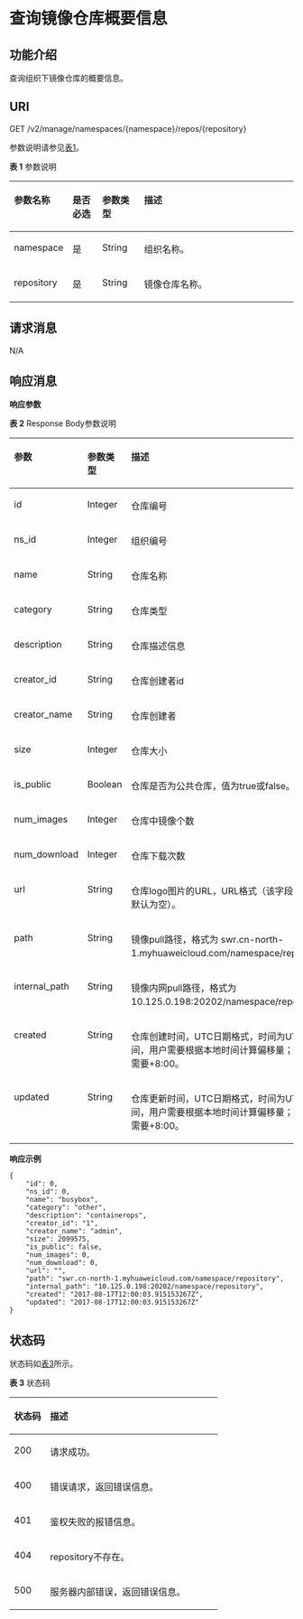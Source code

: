 # 查询镜像仓库概要信息<a name="swr_02_0033"></a>

## 功能介绍<a name="section14905762191056"></a>

查询组织下镜像仓库的概要信息。

## URI<a name="section10482810165331"></a>

GET /v2/manage/namespaces/\{namespace\}/repos/\{repository\}

参数说明请参见[表1](#table184146147323)。

**表 1**  参数说明

<a name="table184146147323"></a>
<table><thead align="left"><tr id="row1415114163212"><th class="cellrowborder" valign="top" width="14.89%" id="mcps1.2.5.1.1"><p id="p9415114193219"><a name="p9415114193219"></a><a name="p9415114193219"></a>参数名称</p>
</th>
<th class="cellrowborder" valign="top" width="10.92%" id="mcps1.2.5.1.2"><p id="p1450315424313"><a name="p1450315424313"></a><a name="p1450315424313"></a>是否必选</p>
</th>
<th class="cellrowborder" valign="top" width="15.06%" id="mcps1.2.5.1.3"><p id="p15022419437"><a name="p15022419437"></a><a name="p15022419437"></a>参数类型</p>
</th>
<th class="cellrowborder" valign="top" width="59.13%" id="mcps1.2.5.1.4"><p id="p841591415328"><a name="p841591415328"></a><a name="p841591415328"></a>描述</p>
</th>
</tr>
</thead>
<tbody><tr id="row941641411326"><td class="cellrowborder" valign="top" width="14.89%" headers="mcps1.2.5.1.1 "><p id="p8416314113213"><a name="p8416314113213"></a><a name="p8416314113213"></a>namespace</p>
</td>
<td class="cellrowborder" valign="top" width="10.92%" headers="mcps1.2.5.1.2 "><p id="p10507114164313"><a name="p10507114164313"></a><a name="p10507114164313"></a><span>是</span></p>
</td>
<td class="cellrowborder" valign="top" width="15.06%" headers="mcps1.2.5.1.3 "><p id="p105058419438"><a name="p105058419438"></a><a name="p105058419438"></a><span>String</span></p>
</td>
<td class="cellrowborder" valign="top" width="59.13%" headers="mcps1.2.5.1.4 "><p id="p1204822152314"><a name="p1204822152314"></a><a name="p1204822152314"></a>组织名称。</p>
</td>
</tr>
<tr id="row7417171415327"><td class="cellrowborder" valign="top" width="14.89%" headers="mcps1.2.5.1.1 "><p id="p84177144326"><a name="p84177144326"></a><a name="p84177144326"></a>repository</p>
</td>
<td class="cellrowborder" valign="top" width="10.92%" headers="mcps1.2.5.1.2 "><p id="p18841424144414"><a name="p18841424144414"></a><a name="p18841424144414"></a><span>是</span></p>
</td>
<td class="cellrowborder" valign="top" width="15.06%" headers="mcps1.2.5.1.3 "><p id="p148332434416"><a name="p148332434416"></a><a name="p148332434416"></a><span>String</span></p>
</td>
<td class="cellrowborder" valign="top" width="59.13%" headers="mcps1.2.5.1.4 "><p id="p181285313257"><a name="p181285313257"></a><a name="p181285313257"></a>镜像仓库名称。</p>
</td>
</tr>
</tbody>
</table>

## 请求消息<a name="section3270966102931"></a>

N/A

## 响应消息<a name="section46271297104114"></a>

**响应参数**

**表 2**  Response Body参数说明

<a name="table45446245174724"></a>
<table><thead align="left"><tr id="row1412623174724"><th class="cellrowborder" valign="top" width="21.972197219721973%" id="mcps1.2.4.1.1"><p id="p47313663174724"><a name="p47313663174724"></a><a name="p47313663174724"></a>参数</p>
</th>
<th class="cellrowborder" valign="top" width="21.4021402140214%" id="mcps1.2.4.1.2"><p id="p7201512174724"><a name="p7201512174724"></a><a name="p7201512174724"></a>参数类型</p>
</th>
<th class="cellrowborder" valign="top" width="56.62566256625663%" id="mcps1.2.4.1.3"><p id="p4480706174724"><a name="p4480706174724"></a><a name="p4480706174724"></a>描述</p>
</th>
</tr>
</thead>
<tbody><tr id="row18183212111616"><td class="cellrowborder" valign="top" width="21.972197219721973%" headers="mcps1.2.4.1.1 "><p id="p7183111214169"><a name="p7183111214169"></a><a name="p7183111214169"></a>id</p>
</td>
<td class="cellrowborder" valign="top" width="21.4021402140214%" headers="mcps1.2.4.1.2 "><p id="p15623193633212"><a name="p15623193633212"></a><a name="p15623193633212"></a>Integer</p>
</td>
<td class="cellrowborder" valign="top" width="56.62566256625663%" headers="mcps1.2.4.1.3 "><p id="p618314125166"><a name="p618314125166"></a><a name="p618314125166"></a>仓库编号</p>
</td>
</tr>
<tr id="row83724064918"><td class="cellrowborder" valign="top" width="21.972197219721973%" headers="mcps1.2.4.1.1 "><p id="p175531977553"><a name="p175531977553"></a><a name="p175531977553"></a>ns_id</p>
</td>
<td class="cellrowborder" valign="top" width="21.4021402140214%" headers="mcps1.2.4.1.2 "><p id="p0365637163214"><a name="p0365637163214"></a><a name="p0365637163214"></a>Integer</p>
</td>
<td class="cellrowborder" valign="top" width="56.62566256625663%" headers="mcps1.2.4.1.3 "><p id="p478874916559"><a name="p478874916559"></a><a name="p478874916559"></a>组织编号</p>
</td>
</tr>
<tr id="row27392900174724"><td class="cellrowborder" valign="top" width="21.972197219721973%" headers="mcps1.2.4.1.1 "><p id="p136471412613"><a name="p136471412613"></a><a name="p136471412613"></a>name</p>
</td>
<td class="cellrowborder" valign="top" width="21.4021402140214%" headers="mcps1.2.4.1.2 "><p id="p76461410615"><a name="p76461410615"></a><a name="p76461410615"></a>String</p>
</td>
<td class="cellrowborder" valign="top" width="56.62566256625663%" headers="mcps1.2.4.1.3 "><p id="p16410141865"><a name="p16410141865"></a><a name="p16410141865"></a>仓库名称</p>
</td>
</tr>
<tr id="row13262719202519"><td class="cellrowborder" valign="top" width="21.972197219721973%" headers="mcps1.2.4.1.1 "><p id="p17262422112519"><a name="p17262422112519"></a><a name="p17262422112519"></a>category</p>
</td>
<td class="cellrowborder" valign="top" width="21.4021402140214%" headers="mcps1.2.4.1.2 "><p id="p142648223254"><a name="p142648223254"></a><a name="p142648223254"></a>String</p>
</td>
<td class="cellrowborder" valign="top" width="56.62566256625663%" headers="mcps1.2.4.1.3 "><p id="p72659228257"><a name="p72659228257"></a><a name="p72659228257"></a>仓库类型</p>
</td>
</tr>
<tr id="row54857361101036"><td class="cellrowborder" valign="top" width="21.972197219721973%" headers="mcps1.2.4.1.1 "><p id="p164314066"><a name="p164314066"></a><a name="p164314066"></a>description</p>
</td>
<td class="cellrowborder" valign="top" width="21.4021402140214%" headers="mcps1.2.4.1.2 "><p id="p9641214269"><a name="p9641214269"></a><a name="p9641214269"></a>String</p>
</td>
<td class="cellrowborder" valign="top" width="56.62566256625663%" headers="mcps1.2.4.1.3 "><p id="p76481417619"><a name="p76481417619"></a><a name="p76481417619"></a>仓库描述信息</p>
</td>
</tr>
<tr id="row1333214382546"><td class="cellrowborder" valign="top" width="21.972197219721973%" headers="mcps1.2.4.1.1 "><p id="p76414148613"><a name="p76414148613"></a><a name="p76414148613"></a>creator_id</p>
</td>
<td class="cellrowborder" valign="top" width="21.4021402140214%" headers="mcps1.2.4.1.2 "><p id="p16641141068"><a name="p16641141068"></a><a name="p16641141068"></a>String</p>
</td>
<td class="cellrowborder" valign="top" width="56.62566256625663%" headers="mcps1.2.4.1.3 "><p id="p6645142613"><a name="p6645142613"></a><a name="p6645142613"></a>仓库创建者id</p>
</td>
</tr>
<tr id="row1627910320538"><td class="cellrowborder" valign="top" width="21.972197219721973%" headers="mcps1.2.4.1.1 "><p id="p327917322532"><a name="p327917322532"></a><a name="p327917322532"></a>creator_name</p>
</td>
<td class="cellrowborder" valign="top" width="21.4021402140214%" headers="mcps1.2.4.1.2 "><p id="p14279183214531"><a name="p14279183214531"></a><a name="p14279183214531"></a>String</p>
</td>
<td class="cellrowborder" valign="top" width="56.62566256625663%" headers="mcps1.2.4.1.3 "><p id="p227953216531"><a name="p227953216531"></a><a name="p227953216531"></a>仓库创建者</p>
</td>
</tr>
<tr id="row252105335414"><td class="cellrowborder" valign="top" width="21.972197219721973%" headers="mcps1.2.4.1.1 "><p id="p5652145619"><a name="p5652145619"></a><a name="p5652145619"></a>size</p>
</td>
<td class="cellrowborder" valign="top" width="21.4021402140214%" headers="mcps1.2.4.1.2 "><p id="p96513146612"><a name="p96513146612"></a><a name="p96513146612"></a>Integer</p>
</td>
<td class="cellrowborder" valign="top" width="56.62566256625663%" headers="mcps1.2.4.1.3 "><p id="p16651514769"><a name="p16651514769"></a><a name="p16651514769"></a>仓库大小</p>
</td>
</tr>
<tr id="row0112162345416"><td class="cellrowborder" valign="top" width="21.972197219721973%" headers="mcps1.2.4.1.1 "><p id="p16605123617541"><a name="p16605123617541"></a><a name="p16605123617541"></a>is_public</p>
</td>
<td class="cellrowborder" valign="top" width="21.4021402140214%" headers="mcps1.2.4.1.2 "><p id="p6605133612541"><a name="p6605133612541"></a><a name="p6605133612541"></a>Boolean</p>
</td>
<td class="cellrowborder" valign="top" width="56.62566256625663%" headers="mcps1.2.4.1.3 "><p id="p160713635413"><a name="p160713635413"></a><a name="p160713635413"></a>仓库是否为公共仓库，值为true或false。</p>
</td>
</tr>
<tr id="row1298756155518"><td class="cellrowborder" valign="top" width="21.972197219721973%" headers="mcps1.2.4.1.1 "><p id="p4652141067"><a name="p4652141067"></a><a name="p4652141067"></a>num_images</p>
</td>
<td class="cellrowborder" valign="top" width="21.4021402140214%" headers="mcps1.2.4.1.2 "><p id="p19651144619"><a name="p19651144619"></a><a name="p19651144619"></a>Integer</p>
</td>
<td class="cellrowborder" valign="top" width="56.62566256625663%" headers="mcps1.2.4.1.3 "><p id="p1065111415618"><a name="p1065111415618"></a><a name="p1065111415618"></a>仓库中镜像个数</p>
</td>
</tr>
<tr id="row18552048185417"><td class="cellrowborder" valign="top" width="21.972197219721973%" headers="mcps1.2.4.1.1 "><p id="p85515483548"><a name="p85515483548"></a><a name="p85515483548"></a>num_download</p>
</td>
<td class="cellrowborder" valign="top" width="21.4021402140214%" headers="mcps1.2.4.1.2 "><p id="p175594812541"><a name="p175594812541"></a><a name="p175594812541"></a>Integer</p>
</td>
<td class="cellrowborder" valign="top" width="56.62566256625663%" headers="mcps1.2.4.1.3 "><p id="p1955174817545"><a name="p1955174817545"></a><a name="p1955174817545"></a>仓库下载次数</p>
</td>
</tr>
<tr id="row18027352101030"><td class="cellrowborder" valign="top" width="21.972197219721973%" headers="mcps1.2.4.1.1 "><p id="p186581412611"><a name="p186581412611"></a><a name="p186581412611"></a>url</p>
</td>
<td class="cellrowborder" valign="top" width="21.4021402140214%" headers="mcps1.2.4.1.2 "><p id="p146512145615"><a name="p146512145615"></a><a name="p146512145615"></a>String</p>
</td>
<td class="cellrowborder" valign="top" width="56.62566256625663%" headers="mcps1.2.4.1.3 "><p id="p196551411613"><a name="p196551411613"></a><a name="p196551411613"></a>仓库logo图片的URL，URL格式（该字段已废弃，默认为空）。</p>
</td>
</tr>
<tr id="row40294727101415"><td class="cellrowborder" valign="top" width="21.972197219721973%" headers="mcps1.2.4.1.1 "><p id="p16512141666"><a name="p16512141666"></a><a name="p16512141666"></a>path</p>
</td>
<td class="cellrowborder" valign="top" width="21.4021402140214%" headers="mcps1.2.4.1.2 "><p id="p56511141169"><a name="p56511141169"></a><a name="p56511141169"></a>String</p>
</td>
<td class="cellrowborder" valign="top" width="56.62566256625663%" headers="mcps1.2.4.1.3 "><p id="p8659141362"><a name="p8659141362"></a><a name="p8659141362"></a>镜像pull路径，格式为 swr.cn-north-1.myhuaweicloud.com/namespace/repository。</p>
</td>
</tr>
<tr id="row1532805417015"><td class="cellrowborder" valign="top" width="21.972197219721973%" headers="mcps1.2.4.1.1 "><p id="p18329554201"><a name="p18329554201"></a><a name="p18329554201"></a>internal_path</p>
</td>
<td class="cellrowborder" valign="top" width="21.4021402140214%" headers="mcps1.2.4.1.2 "><p id="p232995415018"><a name="p232995415018"></a><a name="p232995415018"></a>String</p>
</td>
<td class="cellrowborder" valign="top" width="56.62566256625663%" headers="mcps1.2.4.1.3 "><p id="p93304541909"><a name="p93304541909"></a><a name="p93304541909"></a>镜像内网pull路径，格式为 10.125.0.198:20202/namespace/repository。</p>
</td>
</tr>
<tr id="row30282713101412"><td class="cellrowborder" valign="top" width="21.972197219721973%" headers="mcps1.2.4.1.1 "><p id="p665161411614"><a name="p665161411614"></a><a name="p665161411614"></a>created</p>
</td>
<td class="cellrowborder" valign="top" width="21.4021402140214%" headers="mcps1.2.4.1.2 "><p id="p17651014163"><a name="p17651014163"></a><a name="p17651014163"></a>String</p>
</td>
<td class="cellrowborder" valign="top" width="56.62566256625663%" headers="mcps1.2.4.1.3 "><p id="p16659141867"><a name="p16659141867"></a><a name="p16659141867"></a>仓库创建时间，UTC日期格式，时间为UTC标准时间，用户需要根据本地时间计算偏移量；如东8区需要+8:00。</p>
</td>
</tr>
<tr id="row4788970510172"><td class="cellrowborder" valign="top" width="21.972197219721973%" headers="mcps1.2.4.1.1 "><p id="p12652141616"><a name="p12652141616"></a><a name="p12652141616"></a>updated</p>
</td>
<td class="cellrowborder" valign="top" width="21.4021402140214%" headers="mcps1.2.4.1.2 "><p id="p065414567"><a name="p065414567"></a><a name="p065414567"></a>String</p>
</td>
<td class="cellrowborder" valign="top" width="56.62566256625663%" headers="mcps1.2.4.1.3 "><p id="p16521413613"><a name="p16521413613"></a><a name="p16521413613"></a>仓库更新时间，UTC日期格式，时间为UTC标准时间，用户需要根据本地时间计算偏移量；如东8区需要+8:00。</p>
</td>
</tr>
</tbody>
</table>

**响应示例**

```
{
    "id": 0,
    "ns_id": 0,
    "name": "busybox",
    "category": "other",
    "description": "containerops",
    "creator_id": "1",
    "creator_name": "admin",
    "size": 2099575,
    "is_public": false,
    "num_images": 0,
    "num_download": 0,
    "url": "",
    "path": "swr.cn-north-1.myhuaweicloud.com/namespace/repository",
    "internal_path": "10.125.0.198:20202/namespace/repository",
    "created": "2017-08-17T12:00:03.915153267Z",
    "updated": "2017-08-17T12:00:03.915153267Z"
}
```

## 状态码<a name="section5365169104253"></a>

状态码如[表3](#table106791511367)所示。

**表 3**  状态码

<a name="table106791511367"></a>
<table><thead align="left"><tr id="row268045123616"><th class="cellrowborder" valign="top" width="17.330000000000002%" id="mcps1.2.3.1.1"><p id="p16680857367"><a name="p16680857367"></a><a name="p16680857367"></a>状态码</p>
</th>
<th class="cellrowborder" valign="top" width="82.67%" id="mcps1.2.3.1.2"><p id="p76801953368"><a name="p76801953368"></a><a name="p76801953368"></a>描述</p>
</th>
</tr>
</thead>
<tbody><tr id="row2680165133612"><td class="cellrowborder" valign="top" width="17.330000000000002%" headers="mcps1.2.3.1.1 "><p id="p1768014593614"><a name="p1768014593614"></a><a name="p1768014593614"></a>200</p>
</td>
<td class="cellrowborder" valign="top" width="82.67%" headers="mcps1.2.3.1.2 "><p id="p176802583613"><a name="p176802583613"></a><a name="p176802583613"></a>请求成功。</p>
</td>
</tr>
<tr id="row2680185123618"><td class="cellrowborder" valign="top" width="17.330000000000002%" headers="mcps1.2.3.1.1 "><p id="p26809517369"><a name="p26809517369"></a><a name="p26809517369"></a>400</p>
</td>
<td class="cellrowborder" valign="top" width="82.67%" headers="mcps1.2.3.1.2 "><p id="p1168035153618"><a name="p1168035153618"></a><a name="p1168035153618"></a>错误请求，返回错误信息。</p>
</td>
</tr>
<tr id="row1681105193615"><td class="cellrowborder" valign="top" width="17.330000000000002%" headers="mcps1.2.3.1.1 "><p id="p668115514364"><a name="p668115514364"></a><a name="p668115514364"></a>401</p>
</td>
<td class="cellrowborder" valign="top" width="82.67%" headers="mcps1.2.3.1.2 "><p id="p568111515366"><a name="p568111515366"></a><a name="p568111515366"></a>鉴权失败的报错信息。</p>
</td>
</tr>
<tr id="row126811153366"><td class="cellrowborder" valign="top" width="17.330000000000002%" headers="mcps1.2.3.1.1 "><p id="p4681155123617"><a name="p4681155123617"></a><a name="p4681155123617"></a>404</p>
</td>
<td class="cellrowborder" valign="top" width="82.67%" headers="mcps1.2.3.1.2 "><p id="p126811459364"><a name="p126811459364"></a><a name="p126811459364"></a>repository不存在。</p>
</td>
</tr>
<tr id="row668175153613"><td class="cellrowborder" valign="top" width="17.330000000000002%" headers="mcps1.2.3.1.1 "><p id="p18681155173614"><a name="p18681155173614"></a><a name="p18681155173614"></a>500</p>
</td>
<td class="cellrowborder" valign="top" width="82.67%" headers="mcps1.2.3.1.2 "><p id="p126818511363"><a name="p126818511363"></a><a name="p126818511363"></a>服务器内部错误，返回错误信息。</p>
</td>
</tr>
</tbody>
</table>

